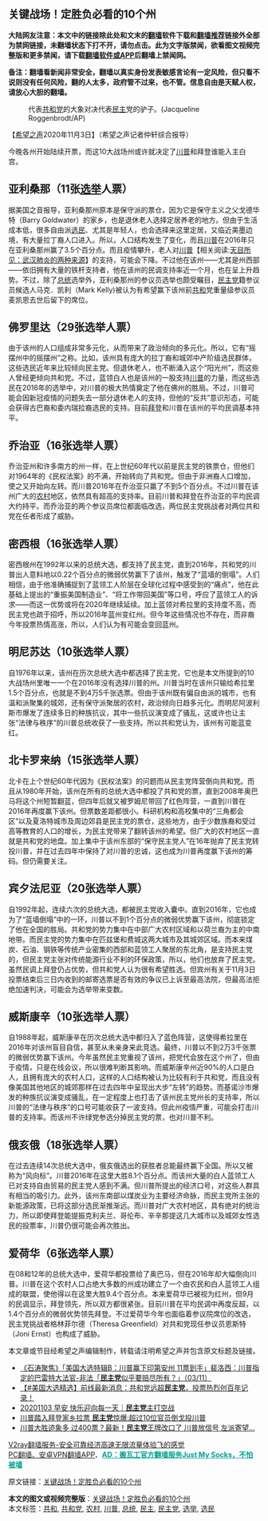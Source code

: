  <h2>关键战场！定胜负必看的10个州</h2> <p class="notice"><b>大陆网友注意：本文中的链接除此处和文末的<a href="https://github.com/bannedbook/fanqiang" >翻墙</a>软件下载和<a href="https://github.com/killgcd/justmysocks/blob/master/README.md">翻墙推荐</a>链接外全部为禁网链接，未翻墙状态下打不开，请勿点击。此为文字版禁闻，欲看图文视频完整版和更多禁闻，请下载<a href="https://github.com/bannedbook/fanqiang">翻墙软件或APP</a>后翻墙上禁闻网。</p><p>备注：翻墙看新闻非常安全，翻墙以真实身份发表敏感言论有一定风险，但只看不说则没有任何风险，翻的人太多，政府管不过来，也不管。信息自由是天赋人权，请放心大胆的翻墙。</b></p>  <div class="entry"> <figure><figcaption>代表<a href="https://www.bannedbook.org/bnews/tag/%e5%85%b1%e5%92%8c%e5%85%9a/" class="st_tag internal_tag" rel="tag" title="标签 共和党 下的日志">共和党</a>的大象对决代表<a href="https://www.bannedbook.org/bnews/tag/%e6%b0%91%e4%b8%bb/" class="st_tag internal_tag" rel="tag" title="标签 民主 下的日志">民主</a>党的驴子。(Jacqueline Roggenbrodt/AP)</figcaption></figure> <p>【<span class='wp_keywordlink_affiliate'><a href="https://www.soundofhope.org" title="希望之声" target="_blank">希望之声</a></span>2020年11月3日】（希望之声记者仲轩综合报导）</p> <p>今晚各州开始陆续开票，而这10大战场州或许就决定了<a href="https://www.secretchina.com/news/gb/tag/%E5%B7%9D%E6%99%AE" target="_blank">川普</a>和拜登谁能入主白宫。</p> <h2>亚利桑那（11张<a href="https://www.bannedbook.org/bnews/tag/%e9%80%89%e4%b8%be/" class="st_tag internal_tag" rel="tag" title="标签 选举 下的日志">选举</a>人票）</h2> <p>据美国之音报导，亚利桑那州原本是保守派的票仓，因为它是保守主义之父戈德华特（Barry Goldwater）的家乡，也是退休老人选择定居养老的地方。但由于生活成本低，很多自由派<a href="https://www.bannedbook.org/bnews/tag/%E9%80%89%E6%B0%91/" class="st_tag internal_tag" rel="tag" title="标签 选民 下的日志">选民</a>、尤其是年轻人，也会选择来这里定居，又临近美墨边境，有大量拉丁裔人口进入。所以，人口结构发生了变化，而且<a href="https://zh.wikipedia.org/wiki/%E5%94%90%E7%B4%8D%C2%B7%E5%B7%9D%E6%99%AE" target="_blank">川普</a>在2016年只在亚利桑那州赢了3.5个百分点。而且疫情攀升，老人对<span class='wp_keywordlink'><a href="https://www.bannedbook.org/bnews/comments/20200816/1381118.html" title="天目所见：川普将再赢总统大选 共和党掌参众两院" target="_blank">川普</a></span>【相关阅读:<a href='https://www.bannedbook.org/bnews/comments/20200816/1381123.html' target='_blank'>天目所见：武汉肺炎的两种来源</a>】的支持，可能会下降。不过他在该州——尤其是州西部——依旧拥有大量的铁杆支持者，他在该州的民调支持率近一个月，也在呈上升趋势。不过，除了<a href="https://www.bannedbook.org/bnews/tag/%e6%80%bb%e7%bb%9f/" class="st_tag internal_tag" rel="tag" title="标签 总统 下的日志">总统</a>选举外，亚利桑那州的参议员选举也颇受瞩目，<a href="https://www.bannedbook.org/bnews/tag/%e6%b0%91%e4%b8%bb%e5%85%9a/" class="st_tag internal_tag" rel="tag" title="标签 民主党 下的日志">民主党</a>籍参议员候选人马克．凯利（Mark Kelly)被认为有希望赢下该州前<a href="https://www.bannedbook.org/bnews/tag/%E5%85%B1%E5%92%8C/" class="st_tag internal_tag" rel="tag" title="标签 共和 下的日志">共和</a>党重量级参议员麦凯恩去世后留下的席位。</p>  <h2>佛罗里达（29张选举人票）</h2> <p>由于该州的人口组成非常多元化，从而带来了政治倾向的多元化。所以，它有“摇摆州中的摇摆州”之称。比如，该州具有庞大的拉丁裔和城郊中产阶级选民群体，这些选民近年来比较倾向民主党。但退休老人，也不断涌入这个“阳光州”，而这些人曾经更倾向共和党。不过，蓝领白人也是该州的一股支持<a href="https://www.bannedbook.org/bnews/tag/%e5%b7%9d%e6%99%ae/" class="st_tag internal_tag" rel="tag" title="标签 川普 下的日志">川普</a>的力量，而这些选民在2016年的选举中，对川普的极大热情奠定了他在佛州的胜局。不过，川普可能会因新冠疫情的问题失去一部分退休老人的支持，但他的“反共”意识形态，可能会获得古巴裔和委内瑞拉裔选民的支持。目前<a href="https://www.secretchina.com/news/gb/tag/%E6%8B%9C%E7%99%BB" target="_blank">拜登</a>和川普在该州的平均民调基本持平。</p> <h2>乔治亚（16张选举人票）</h2> <p>乔治亚州和许多南方的州一样，在上世纪60年代以前是民主党的铁票仓，但他们对1964年的《民权法案》的不满，开始转向了共和党。但由于非洲裔人口增加，使之又开始向左转。而川普2016年在乔治亚只赢了不到5个百分点。不过川普在该州广大的<a href="https://www.bannedbook.org/bnews/tag/%E5%86%9C%E6%9D%91/" class="st_tag internal_tag" rel="tag" title="标签 农村 下的日志">农村</a>地区，依然具有超高的支持率。目前川普和拜登在乔治亚的平均民调大约持平。而乔治亚的两个参议员席位都面临改选，两位民主党挑战者对两位共和党在任者形成了威胁。</p> <h2>密西根（16张选举人票）</h2> <p>密西根州在1992年以来的总统大选，都支持了民主党，直到2016年，共和党的川普出人意料地以0.22个百分点的微弱优势赢下了该州，触发了“蓝墙的倒塌”。人们相信，由于他准确捕捉到了蓝领工人阶层在全球化过程中感受到的“痛点”，他在此基础上提出的“重振美国制造业”、“将工作带回美国”等口号，呼应了蓝领工人的诉求——而这一优势或将在2020年继续延续。加上蓝领对希拉里的支持度不高，而民主党也疏于招呼，所以2016年蓝州变红州。但今年这些情况也不存在，而非裔今年投票热情高涨，所以，人们认为有可能会变回蓝州。</p>  <h2>明尼苏达（10张选举人票）</h2> <p>自1976年以来，该州在历次总统大选中都选择了民主党，它也是本文所提到的10大战场州里唯一一个在2016年没有选择川普的州。川普当时在该州只输给希拉里1.5个百分点，也就是不到4万5千张选票。但由于该州既有偏自由派的城市，也有温和派聚集的城郊，还有保守派聚居的农村，政治倾向日趋多元化。而明尼阿波利斯市爆发了连续多日的种族抗议，其中一些抗议演变成了骚乱，这或许也让主张“法律与秩序”的川普总统收获了一些支持。所以共和党认为，该州有可能蓝变红。</p> <h2>北卡罗来纳（15张选举人票）</h2> <p>北卡在上个世纪60年代因为《民权法案》的问题而从民主党阵营倒向共和党。而且从1980年开始，该州在所有的总统大选中都投了共和党的票，直到2008年奥巴马将这个州短暂翻蓝，但四年后就又被罗姆尼带回了红色阵营，一直到川普在2016年再度赢下该州。但票数差距都很小。科研机构和高校集中的“三角都会区”以及夏洛特城市及周边郊县是民主党的票仓，这些地方，由于少数族裔和受过高等教育的人口的增长，为民主党带来了翻转该州的希望。但广大的农村地区一直就是共和党的地盘。加上集中于该州东部的“保守民主党人”在16年抛弃了民主党转投川普，并在过去四年中保持了对川普的忠诚，这也成为川普再度赢下该州的筹码。但仍需要关注。</p> <h2>宾夕法尼亚（20张选举人票）</h2> <p>自1992年起，连续六次的总统大选，都被民主党收入囊中。直到2016年，它也成为了“蓝墙倒塌”中的一环，川普以不到1个百分点的微弱优势赢下该州，彻底锁定了他在全国的胜局。共和党的势力集中在中部广大农村区域和以荷兰裔为主的中南地带。而民主党的势力集中在匹兹堡和费城这两大城市及其城郊区域。而本来煤炭、石油、钢铁等传统产业密集的西部和蓝领工人聚居的东北角，是支持民主党的，但民主党主张对传统能源行业不利的环保政策，所以，他们也放弃了民主党。虽然民调上拜登仍占优势，但共和党人认为很有希望胜选。但宾州有关于11月3日投票结束后三日内收到的邮寄选票是否有效的争议已上诉至最高法院，但最高法拒绝加速判决，可能会为选举带来变数。</p>  <h2>威斯康辛（10张选举人票）</h2> <p>自1988年起，威斯康辛在历次总统大选中都归入了蓝色阵营，这使得希拉里在2016年对该州盲目自信，甚至从未亲身来此竞选。最终，川普以不到2万3千张票的微弱优势赢下该州。今年虽然民主党重视了该州，把党代会放在这个州了，但由于疫情，只是在线会议，所以很难判断其影响。而威斯康辛州近90%的人口是白人，且拥有庞大的农村人口，这样的人口结构被认为比较有利于共和党，而且没有像美国其他地区的城郊那样在过去四年中呈现出大步“左转”的趋势。而基诺沙市爆发的种族抗议演变成骚乱，在一定程度上也打击了该州民主党州长的支持率，所以川普的“法律与秩序”的口号可能收获了一波支持。但此州疫情严重，可能会打击川普的支持率。而该州不许绿党参选分掉民主党的票，也对川普不利。</p> <h2>俄亥俄（18张选举人票）</h2> <p>在过去连续14次总统大选中，俄亥俄选出的获胜者总能最终赢下全国。所以又被称为“风向标”。川普2016年在这里大胜8.1个百分点。而该州大量的白人蓝领工人已对支持自由贸易的民主党人感到不满。但川普所提出的经济口号，对这些人群具有相当的吸引力。此外，该州东南部以煤炭业为主要经济命脉，而民主党所主张的新能源政策，已将这部分选民渐推渐远。而川普对广大农村地区，具有绝对的统治力，所以即使拜登能提振克利夫兰、哥伦布、辛辛那提这几大城市以及城郊女性选民的投票率，川普仍很可能会再次胜出。</p> <h2>爱荷华（6张选举人票）</h2> <p>在08和12年的总统大选中，爱荷华都投票给了奥巴马，但在2016年却大幅倒向川普。川普在这个农村人口占绝大多数的州成功建立了一个由农民和白人蓝领工人组成的联盟，使他得以在这里大胜9.4个百分点。本来爱荷华已被视为红州，但9月的民调显示，拜登领先，所以双方都很紧张。目前川普在平均民调中再度反超，以1.4个百分点的微弱优势领先拜登。不过爱荷华今年也面临着参议院席位的改选，民主党挑战者格林菲尔德（Theresa Greenfield）对共和党现任参议员恩斯特（Joni Ernst）也构成了威胁。</p>  <p>本文章或节目经希望之声编辑制作，转载请注明希望之声并包含原文标题及链接。</p> <ul class='op-related-articles' title='相关阅读'> <li><a href='https://www.bannedbook.org/bnews/bannedvideo/20201104/1425504.html' target='_blank'>《石涛聚焦》「美国大选特辑B：川普赢下印第安州 11票到手」裴洛西：川普指定的巴雷特大法官-非法「<b>民主党</b>似乎要赔尽所有？」（03/11）</a></li> <li><a href='https://www.bannedbook.org/bnews/bannedvideo/20201104/1425366.html' target='_blank'>【#美国大选精选】前线最新消息：共和党远超<b>民主党</b>，投票热烈创百年记录！</a></li> <li><a href='https://www.bannedbook.org/bnews/taiwannews/20201104/1425360.html' target='_blank'>20201103 早安 快乐迎向每一天｜<b>民主党</b>主打空战</a></li> <li><a href='https://www.bannedbook.org/bnews/cnnews/20201104/1425351.html' target='_blank'>川普踏入拜登家乡拉票 <b>民主党</b>惊爆:超过10位官员倒戈投川普</a></li> <li><a href='https://www.bannedbook.org/bnews/topimagenews/20201104/1425235.html' target='_blank'>川普大胜迹象多 过400票？最新！<b>民主党</b>王牌改口了 川普放信号 左派寄望...</a></li> </ul> <p class="texttj"> <a href="https://www.bannedbook.org/forum23/topic22702.html" target="_blank">V2ray翻墙服务-安全可靠经济高速无限流量体验飞的感觉</a><br/> <a href="https://github.com/bannedbook/fanqiang/wiki/%E7%A6%81%E9%97%BB%E7%BD%91%E5%AE%89%E5%8D%93%E7%BF%BB%E5%A2%99%E6%96%B0%E9%97%BBAPP" target="_blank">PC翻墙、安卓VPN翻墙APP</a>、<span onclick="window.open('https://github.com/killgcd/justmysocks/blob/master/README.md')" style="font-weight:bold;color:#00A191;cursor:pointer;text-decoration:underline;outline:none">AD：搬瓦工官方翻墙服务Just My Socks，不怕被墙</span></p><p>原文链接：<a class="src_link"  href="https://www.soundofhope.org/post/439171" target="_blank">关键战场！定胜负必看的10个州</a></p><a name='sharetosocial'></a>       <div><b>本文的图文或视频完整版</b>：<a href='https://www.bannedbook.org/bnews/comments/20201104/1425594.html'>关键战场！定胜负必看的10个州</a></div>  </div><!--END ENTRY--> <div class="postfooter"> <div>本文标签：<a href="https://www.bannedbook.org/bnews/tag/%E5%85%B1%E5%92%8C/" rel="tag">共和</a>, <a href="https://www.bannedbook.org/bnews/tag/%e5%85%b1%e5%92%8c%e5%85%9a/" rel="tag">共和党</a>, <a href="https://www.bannedbook.org/bnews/tag/%E5%86%9C%E6%9D%91/" rel="tag">农村</a>, <a href="https://www.bannedbook.org/bnews/tag/%e5%b7%9d%e6%99%ae/" rel="tag">川普</a>, <a href="https://www.bannedbook.org/bnews/tag/%e6%80%bb%e7%bb%9f/" rel="tag">总统</a>, <a href="https://www.bannedbook.org/bnews/tag/%e6%b0%91%e4%b8%bb/" rel="tag">民主</a>, <a href="https://www.bannedbook.org/bnews/tag/%e6%b0%91%e4%b8%bb%e5%85%9a/" rel="tag">民主党</a>, <a href="https://www.bannedbook.org/bnews/tag/%e9%80%89%e4%b8%be/" rel="tag">选举</a>, <a href="https://www.bannedbook.org/bnews/tag/%E9%80%89%E6%B0%91/" rel="tag">选民</a></div>  </div><!--END POSTFOOTER--> 